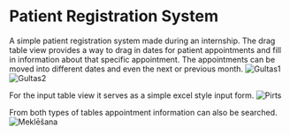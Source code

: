 # Patient Registration System
A simple patient registration system made during an internship. The drag table view provides a way to drag in dates for patient appointments and fill in information about that specific appointment. The appointments can be moved into different dates and even the next or previous month. 
![Gultas1](https://github.com/user-attachments/assets/bc9af31b-443a-4abe-af1f-e5c9cc769c2a)
![Gultas2](https://github.com/user-attachments/assets/1f3b0101-03c8-4362-a54d-a302cec02bbe)

For the input table view it serves as a simple excel style input form. 
![Pirts](https://github.com/user-attachments/assets/85030f65-d2ac-4d6c-8bfc-8eda1de4587d)

From both types of tables appointment information can also be searched. 
![Meklēšana](https://github.com/user-attachments/assets/8f562404-10d7-4fbd-9fd0-0eaf251871e9)
